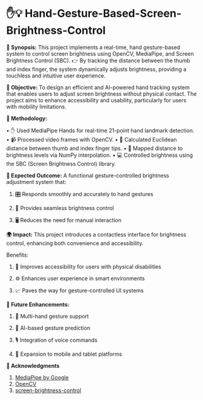 # ✋💡 Hand-Gesture-Based-Screen-Brightness-Control

**📌 Synopsis:** This project implements a real-time, hand gesture-based system to control screen brightness using OpenCV, MediaPipe, and Screen Brightness Control (SBC).
👉 By tracking the distance between the thumb and index finger, the system dynamically adjusts brightness, providing a touchless and intuitive user experience.


**🎯 Objective:** To design an efficient and AI-powered hand tracking system that enables users to adjust screen brightness without physical contact. The project aims to enhance accessibility and usability, particularly for users with mobility limitations.


**🧰 Methodology:**

•	✋ Used MediaPipe Hands for real-time 21-point hand landmark detection.
•	📹 Processed video frames with OpenCV.
•	📏 Calculated Euclidean distance between thumb and index finger tips.
•	🔁 Mapped distance to brightness levels via NumPy interpolation.
•	💻 Controlled brightness using the SBC (Screen Brightness Control) library.


**🎯 Expected Outcome:** 
A functional gesture-controlled brightness adjustment system that:

1. 🎛️ Responds smoothly and accurately to hand gestures

2. 🔄 Provides seamless brightness control

3. 🖥️ Reduces the need for manual interaction


**🌍 Impact:** 
This project introduces a contactless interface for brightness control, enhancing both convenience and accessibility.

Benefits:

1. 🙌 Improves accessibility for users with physical disabilities

2. ⚙️ Enhances user experience in smart environments

3. 📈 Paves the way for gesture-controlled UI systems


**🚀 Future Enhancements:**

1. 👐 Multi-hand gesture support

2. 🧠 AI-based gesture prediction

3. 🎙️ Integration of voice commands

4. 📱 Expansion to mobile and tablet platforms


**🙌 Acknowledgments**
1. [MediaPipe by Google](https://ai.google.dev/edge/mediapipe/solutions/guide)
2. [OpenCV](https://opencv.org/)
3. [screen-brightness-control](https://pypi.org/project/screen-brightness-control/)
